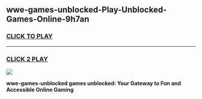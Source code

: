 
## wwe-games-unblocked-Play-Unblocked-Games-Online-9h7an
<h3>
<a href="https://premium76.site?title=wwe-games-unblocked&ref=24A">CLICK TO PLAY</a></h3>
<hr>

<h3>
<a href="https://premium76.site?title=wwe-games-unblocked&ref=24A">CLICK 2 PLAY</a>
  
</h3>

<a href="https://premium76.site?title=wwe-games-unblocked&ref=24A"><img src="https://clearcache.store/games.png"></a>


**wwe-games-unblocked games unblocked: Your Gateway to Fun and Accessible Online Gaming**
